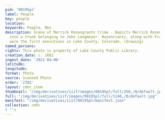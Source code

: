 ```yaml
---
pid: '00195pl'
label: People
key: people
location: 
keywords: People, Men
description: Scene of Merrick Rosengrants Crime - Depicts Merrick Rosencrantz breaking
  into a trunk belonging to John Langmeyer. Rosencrantz, along with Frank Gilbert
  were the first executions in Lake County, Colorado. (drawing)
named_persons: 
rights: This photo is property of Lake County Public Library.
creation_date: c. 1881
ingest_date: '2021-04-06'
latitude: 
longitude: 
format: Photo
source: Scanned Photo
order: '2782'
layout: cmhc_item
thumbnail: "/img/derivatives/iiif/images/00195pl/full/250,/0/default.jpg"
full: "/img/derivatives/iiif/images/00195pl/full/1140,/0/default.jpg"
manifest: "/img/derivatives/iiif/00195pl/manifest.json"
collection: cmhc
! '': 
---
```


